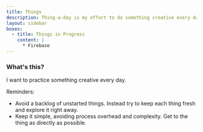 ```yaml
---
title: Things
description: Thing-a-day is my effort to do something creative every day. 
layout: sidebar
boxes:
  - title: Things in Progress
    content: |
      * Firebase
---
```


### What's this?

I want to practice something creative every day. 

Reminders:

 * Avoid a backlog of unstarted things. Instead try to keep each thing fresh and explore it right away.
 * Keep it simple, avoiding process overhead and complexity. Get to the thing as directly as possible.